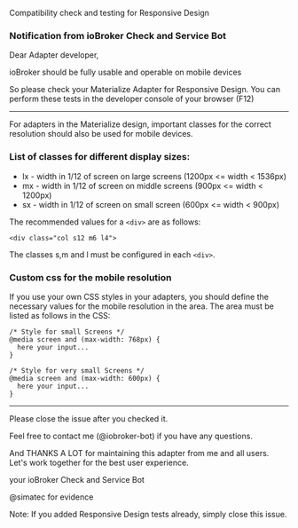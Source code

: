 Compatibility check and testing for Responsive Design

### Notification from ioBroker Check and Service Bot
Dear Adapter developer,

ioBroker should be fully usable and operable on mobile devices

So please check your Materialize Adapter for Responsive Design.
You can perform these tests in the developer console of your browser (F12)


---

For adapters in the Materialize design, important classes for the correct resolution should also be used for mobile devices.

### List of classes for different display sizes:

* lx - width in 1/12 of screen on large screens (1200px <= width < 1536px)
* mx - width in 1/12 of screen on middle screens (900px <= width < 1200px)
* sx - width in 1/12 of screen on small screen (600px <= width < 900px)

The recommended values for a `<div>` are as follows:

````
<div class="col s12 m6 l4">
````

The classes s,m and l must be configured in each `<div>`.

### Custom css for the mobile resolution

If you use your own CSS styles in your adapters, you should define the necessary values for the mobile resolution in the area. The area must be listed as follows in the CSS:

````
/* Style for small Screens */
@media screen and (max-width: 768px) {
  here your input...
}
````

````
/* Style for very small Screens */
@media screen and (max-width: 600px) {
  here your input...
}
````

---

Please close the issue after you checked it.

Feel free to contact me (@iobroker-bot) if you have any questions.

And THANKS A LOT for maintaining this adapter from me and all users. Let's work together for the best user experience.

your ioBroker Check and Service Bot

@simatec for evidence

Note: If you added Responsive Design tests already, simply close this issue.
